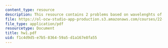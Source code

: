 ```yaml
---
content_type: resource
description: This resource contains 2 problems based on wavelenghts of photons.
file: https://ol-ocw-studio-app-production.s3.amazonaws.com/courses/22-56j-noninvasive-imaging-in-biology-and-medicine-fall-2005/f1c4d9d5e7b5836459a5d1a167e8fa55_hw1.pdf
file_type: application/pdf
resourcetype: Document
title: hw1.pdf
uid: f1c4d9d5-e7b5-8364-59a5-d1a167e8fa55
---
```

